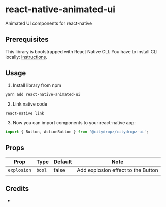 # react-native-animated-ui
Animated UI components for react-native

## Prerequisites
This library is bootstrapped with React Native CLI. You have to install CLI locally: [instructions](https://facebook.github.io/react-native/docs/getting-started.html#installing-dependencies).

## Usage
1. Install library from npm
```
yarn add react-native-animated-ui
```

2. Link native code 
```
react-native link 
```

3. Now you can import components to your react-native app:
```javascript
import { Button, ActionButton } from '@citydropz/citydropz-ui';
```

## Props

| Prop              | Type       | Default | Note                                                                                                       |
| ----------------- | ---------- | ------- | ---------------------------------------------------------------------------------------------------------- |
| `explosion`       | `bool`     |    false     | Add explosion effect to the Button



## Credits

- 
